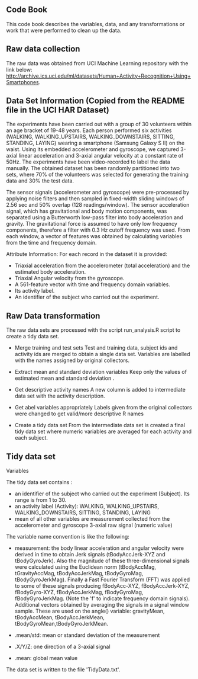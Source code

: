 Code Book
----------
This code book describes the variables, data, and any transformations or work that were performed to clean up the data.

Raw data collection
-------------------
The raw data was obtained from UCI Machine Learning repository with the link below: 
http://archive.ics.uci.edu/ml/datasets/Human+Activity+Recognition+Using+Smartphones.

Data Set Information (Copied from the README file in the UCI HAR Dataset)
-------------------------------------------------------------------------
The experiments have been carried out with a group of 30 volunteers within an age bracket of 19-48 years. Each person performed six activities (WALKING, WALKING_UPSTAIRS, WALKING_DOWNSTAIRS, SITTING, STANDING, LAYING) wearing a smartphone (Samsung Galaxy S II) on the waist. Using its embedded accelerometer and gyroscope, we captured 3-axial linear acceleration and 3-axial angular velocity at a constant rate of 50Hz. The experiments have been video-recorded to label the data manually. The obtained dataset has been randomly partitioned into two sets, where 70% of the volunteers was selected for generating the training data and 30% the test data.

The sensor signals (accelerometer and gyroscope) were pre-processed by applying noise filters and then sampled in fixed-width sliding windows of 2.56 sec and 50% overlap (128 readings/window). The sensor acceleration signal, which has gravitational and body motion components, was separated using a Butterworth low-pass filter into body acceleration and gravity. The gravitational force is assumed to have only low frequency components, therefore a filter with 0.3 Hz cutoff frequency was used. From each window, a vector of features was obtained by calculating variables from the time and frequency domain.

Attribute Information:
For each record in the dataset it is provided:

- Triaxial acceleration from the accelerometer (total acceleration) and the estimated body acceleration.
- Triaxial Angular velocity from the gyroscope.
- A 561-feature vector with time and frequency domain variables.
- Its activity label.
- An identifier of the subject who carried out the experiment.

Raw Data transformation
-----------------------
The raw data sets are processed with the script run_analysis.R script to create a tidy data set.

- Merge training and test sets Test and training data, subject ids and activity ids are merged to obtain a   single data set. Variables are labelled with the names assigned by original collectors.

- Extract mean and standard deviation variables Keep only the values of estimated mean and standard   deviation .

- Get descriptive activity names A new column is added to intermediate data set with the activity   description.

- Get abel variables appropriately Labels given from the original collectors were changed to get    valid/more descriptive R names

- Create a tidy data set From the intermediate data set is created a final tidy data set where numeric   variables are averaged for each activity and each subject.

Tidy data set
-------------
Variables

The tidy data set contains :

- an identifier of the subject who carried out the experiment (Subject). Its range is from 1 to 30.
- an activity label (Activity): WALKING, WALKING_UPSTAIRS, WALKING_DOWNSTAIRS, SITTING, STANDING, LAYING
- mean of all other variables are measurement collected from the accelerometer and gyroscope 3-axial raw   signal (numeric value)

The variable name convention is like the following:

- measurement: the body linear acceleration and angular velocity were derived in time to obtain Jerk  signals (tBodyAccJerk-XYZ and tBodyGyroJerk). Also the magnitude of these three-dimensional signals were  calculated using the Euclidean norm (tBodyAccMag, tGravityAccMag, tBodyAccJerkMag, tBodyGyroMag,  tBodyGyroJerkMag). Finally a Fast Fourier Transform (FFT) was applied to some of these signals producing  fBodyAcc-XYZ, fBodyAccJerk-XYZ, fBodyGyro-XYZ, fBodyAccJerkMag, fBodyGyroMag, fBodyGyroJerkMag. (Note the  'f' to indicate frequency domain signals). Additional vectors obtained by averaging the signals in a  signal window sample. These are used on the angle() variable: gravityMean, tBodyAccMean,  tBodyAccJerkMean, tBodyGyroMean,tBodyGyroJerkMean.

- .mean/std: mean or standard deviation of the measurement

- .X/Y/Z: one direction of a 3-axial signal

- .mean: global mean value

The data set is written to the file 'TidyData.txt'.






